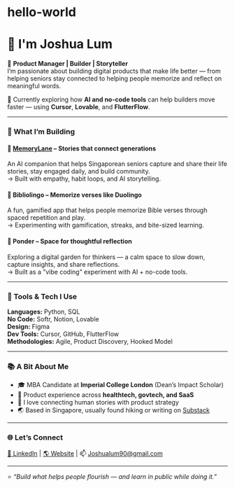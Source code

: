 # hello-world
# 👋 I'm Joshua Lum

🎯 **Product Manager | Builder | Storyteller**  
I’m passionate about building digital products that make life better — from helping seniors stay connected to helping people memorize and reflect on meaningful words.

🌱 Currently exploring how **AI and no-code tools** can help builders move faster — using **Cursor**, **Lovable**, and **FlutterFlow**.

---

### 🧭 What I’m Building

#### 🧓 [MemoryLane](https://memorylane.co) – Stories that connect generations  
An AI companion that helps Singaporean seniors capture and share their life stories, stay engaged daily, and build community.  
→ Built with empathy, habit loops, and AI storytelling.

#### 📖 Bibliolingo – Memorize verses like Duolingo  
A fun, gamified app that helps people memorize Bible verses through spaced repetition and play.  
→ Experimenting with gamification, streaks, and bite-sized learning.

#### 💭 Ponder – Space for thoughtful reflection  
Exploring a digital garden for thinkers — a calm space to slow down, capture insights, and share reflections.  
→ Built as a "vibe coding" experiment with AI + no-code tools.

---

### 🧰 Tools & Tech I Use
**Languages:** Python, SQL  
**No Code:** Softr, Notion, Lovable  
**Design:** Figma  
**Dev Tools:** Cursor, GitHub, FlutterFlow  
**Methodologies:** Agile, Product Discovery, Hooked Model

---

### 📚 A Bit About Me
- 🎓 MBA Candidate at **Imperial College London** (Dean’s Impact Scholar)  
- 💼 Product experience across **healthtech, govtech, and SaaS**  
- 🧩 I love connecting human stories with product strategy  
- 🌏 Based in Singapore, usually found hiking or writing on [Substack](https://joshualum.substack.com)

---

### 🌐 Let’s Connect
[🔗 LinkedIn](https://linkedin.com/in/joshua-lum-ch) | [🌎 Website](https://productjo.super.site) | 📫 [Joshualum90@gmail.com](mailto:Joshualum90@gmail.com)

---

⭐️ _“Build what helps people flourish — and learn in public while doing it.”_
